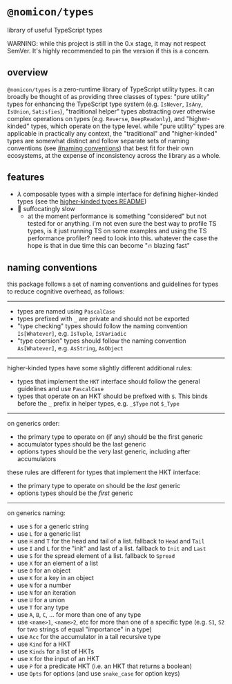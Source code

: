 # `@nomicon/types`

library of useful TypeScript types

WARNING: while this project is still in the 0.x stage, it may not respect SemVer. It's highly recommended to pin the version if this is a concern.

## overview

`@nomicon/types` is a zero-runtime library of TypeScript utility types. it can broadly be thought of as providing three classes of types: "pure utility" types for enhancing the TypeScript type system (e.g. `IsNever`, `IsAny`, `IsUnion`, `Satisfies`), "traditional helper" types abstracting over otherwise complex operations on types (e.g. `Reverse`, `DeepReadonly`), and "higher-kinded" types, which operate on the type level. while "pure utility" types are applicable in practically any context, the "traditional" and "higher-kinded" types are somewhat distinct and follow separate sets of naming conventions (see [#naming conventions](#naming-conventions)) that best fit for their own ecosystems, at the expense of inconsistency across the library as a whole.

## features

- $\lambda$ composable types with a simple interface for defining higher-kinded types (see the [higher-kinded types README](./src/hkt/README.md))
- 🧊 suffocatingly slow
  - at the moment performance is something "considered" but not tested for or anything. i'm not even sure the best way to profile TS types, is it just running TS on some examples and using the TS performance profiler? need to look into this. whatever the case the hope is that in due time this can become "🔥 blazing fast"

## naming conventions

this package follows a set of naming conventions and guidelines for types to reduce cognitive overhead, as follows:

---

- types are named using `PascalCase`
- types prefixed with `_` are private and should not be exported
- "type checking" types should follow the naming convention `Is[Whatever]`, e.g. `IsTuple`, `IsVariadic`
- "type coersion" types should follow the naming convention `As[Whatever]`, e.g. `AsString`, `AsObject`

--- 

higher-kinded types have some slightly different additional rules:

- types that implement the `HKT` interface should follow the general guidelines and use `PascalCase`
- types that operate on an HKT should be prefixed with `$`. This binds before the `_` prefix in helper types, e.g. `_$Type` not `$_Type`

---

on generics order:

- the primary type to operate on (if any) should be the first generic
- accumulator types should be the last generic
- options types should be the very last generic, including after accumulators

these rules are different for types that implement the HKT interface:

-  the primary type to operate on should be the _last_ generic
- options types should be the _first_ generic

---

on generics naming:

- use `S` for a generic string
- use `L` for a generic list
- use `H` and `T` for the head and tail of a list. fallback to `Head` and `Tail`
- use `I` and `L` for the "init" and last of a list. fallback to `Init` and `Last`
- use `S` for the spread element of a list. fallback to `Spread`
- use `X` for an element of a list
- use `O` for an object
- use `K` for a key in an object
- use `N` for a number
- use `N` for an iteration
- use `U` for a union
- use `T` for any type
- use `A`, `B`, `C`, ... for more than one of any type
- use `<name>1`, `<name>2`, etc for more than one of a specific type (e.g. `S1`, `S2` for two strings of equal "importance" in a type)
- use `Acc` for the accumulator in a tail recursive type
- use `Kind` for a HKT
- use `Kinds` for a list of HKTs
- use `X` for the input of an HKT
- use `P` for a predicate HKT (i.e. an HKT that returns a boolean)
- use `Opts` for options (and use `snake_case` for option keys)